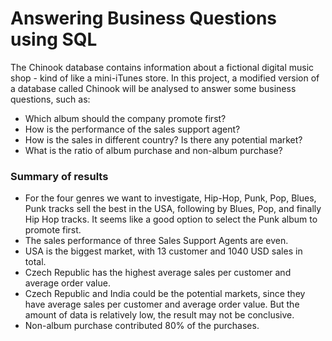 # Answering Business Questions using SQL
The Chinook database contains information about a fictional digital music shop - kind of like a mini-iTunes store. In this project, a modified version of a database called Chinook will be analysed to answer some business questions, such as:

- Which album should the company promote first?
- How is the performance of the sales support agent?
- How is the sales in different country? Is there any potential market?
- What is the ratio of album purchase and non-album purchase?

### Summary of results
- For the four genres we want to investigate, Hip-Hop, Punk, Pop, Blues, Punk tracks sell the best in the USA, following by Blues, Pop, and finally Hip Hop tracks. It seems like a good option to select the Punk album to promote first.
- The sales performance of three Sales Support Agents are even.
- USA is the biggest market, with 13 customer and 1040 USD sales in total.
- Czech Republic has the highest average sales per customer and average order value.
- Czech Republic and India could be the potential markets, since they have average sales per customer and average order value. But the amount of data is relatively low, the result may not be conclusive.
- Non-album purchase contributed 80% of the purchases.
